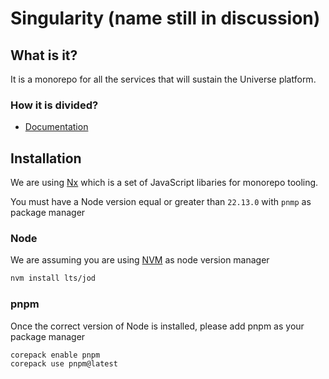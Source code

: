 # Singularity (name still in discussion)

## What is it?

It is a monorepo for all the services that will sustain the Universe platform.

### How it is divided?

- [Documentation](/docs/readme.md)

## Installation

We are using [Nx](https://nx.dev/) which is a set of JavaScript libaries for monorepo tooling.

You must have a Node version equal or greater than `22.13.0` with `pnmp` as package manager

### Node

We are assuming you are using [NVM](https://github.com/nvm-sh/nvm) as node version manager

```sh
nvm install lts/jod
```

### pnpm

Once the correct version of Node is installed, please add pnpm as your package manager

```sh
corepack enable pnpm
corepack use pnpm@latest
```

